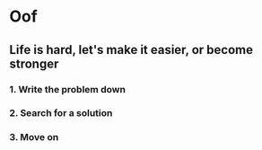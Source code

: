 # Oof 
## Life is hard, let's make it easier, or become stronger 
### 1. Write the problem down
### 2. Search for a solution
### 3. Move on






